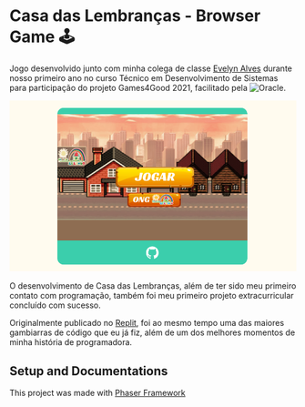 # Casa das Lembranças - Browser Game 🕹️
  Jogo desenvolvido junto com minha colega de classe [Evelyn Alves](https://www.linkedin.com/in/evelyn-alves-oliveira-07131a221/) durante nosso primeiro ano no curso Técnico em Desenvolvimento de Sistemas para participação do projeto Games4Good 2021, facilitado pela <img src="https://img.shields.io/badge/oracle-%23F80000.svg?&style=for-the-badge&logo=oracle&logoColor=white" alt="Oracle"/>.

  ![Print da tela inicial do jogo](/assets/thumbnail.png)

  O desenvolvimento de Casa das Lembranças, além de ter sido meu primeiro contato com programação, também foi meu primeiro projeto extracurricular concluído com sucesso.
  
  Originalmente publicado no [Replit](https://replit.com/@RayssaBM/Casa-das-Lembrancas), foi ao mesmo tempo uma das maiores gambiarras de código que eu já fiz, além de um dos melhores momentos de minha história de programadora.

  ## Setup and Documentations 

  This project was made with [Phaser Framework](https://phaser.io/)
